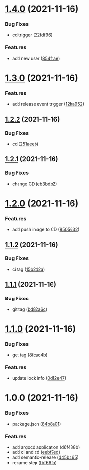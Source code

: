 # [1.4.0](https://github.com/regiszanandrea/fiber-fx/compare/1.3.0...1.4.0) (2021-11-16)


### Bug Fixes

* cd trigger ([22fdf96](https://github.com/regiszanandrea/fiber-fx/commit/22fdf96510f84b0c43eff0aa975525b6d1700403))


### Features

* add new user ([854f1ae](https://github.com/regiszanandrea/fiber-fx/commit/854f1aedb16965932a11ee8a95673eb025d808e2))

# [1.3.0](https://github.com/regiszanandrea/fiber-fx/compare/1.2.2...1.3.0) (2021-11-16)


### Features

* add release event trigger ([12ba952](https://github.com/regiszanandrea/fiber-fx/commit/12ba952d3213a397944fb0fca19151ad86ae2346))

## [1.2.2](https://github.com/regiszanandrea/fiber-fx/compare/1.2.1...1.2.2) (2021-11-16)


### Bug Fixes

* cd ([251aeeb](https://github.com/regiszanandrea/fiber-fx/commit/251aeeb85aed445614d42fbe4ee1217fbad2d8fd))

## [1.2.1](https://github.com/regiszanandrea/fiber-fx/compare/1.2.0...1.2.1) (2021-11-16)


### Bug Fixes

* change CD ([eb3bdb2](https://github.com/regiszanandrea/fiber-fx/commit/eb3bdb2705d049a193c7a0b2bad809708c0ea38c))

# [1.2.0](https://github.com/regiszanandrea/fiber-fx/compare/1.1.2...1.2.0) (2021-11-16)


### Features

* add push image to CD ([8505632](https://github.com/regiszanandrea/fiber-fx/commit/8505632f02db9657e3d122f51db131cbf1aafd7d))

## [1.1.2](https://github.com/regiszanandrea/fiber-fx/compare/1.1.1...1.1.2) (2021-11-16)


### Bug Fixes

* ci tag ([15b242a](https://github.com/regiszanandrea/fiber-fx/commit/15b242aafd66ffad91ef41bf815bd9fb4b5b468a))

## [1.1.1](https://github.com/regiszanandrea/fiber-fx/compare/1.1.0...1.1.1) (2021-11-16)


### Bug Fixes

* git tag ([bd82a6c](https://github.com/regiszanandrea/fiber-fx/commit/bd82a6ca64929a9f6b9480baab24223385c380f0))

# [1.1.0](https://github.com/regiszanandrea/fiber-fx/compare/1.0.0...1.1.0) (2021-11-16)


### Bug Fixes

* get tag ([8fcac4b](https://github.com/regiszanandrea/fiber-fx/commit/8fcac4b3bac92d5ea72f8fbbe84c9fcd2c7a04fb))


### Features

* update lock info ([0d12e47](https://github.com/regiszanandrea/fiber-fx/commit/0d12e472aca5de09cc158c4d230aaf866d7b787f))

# 1.0.0 (2021-11-16)


### Bug Fixes

* package.json ([84b8a01](https://github.com/regiszanandrea/fiber-fx/commit/84b8a01975860fe95fad7cdbdad16ce4e31864e4))


### Features

* add argocd application ([d6f488b](https://github.com/regiszanandrea/fiber-fx/commit/d6f488b66fb5ed070ce259d04fd280bbbb4e8c17))
* add ci and cd ([eebf7ed](https://github.com/regiszanandrea/fiber-fx/commit/eebf7ed42abb8f5c44ee13981e132d603b1e2185))
* add semantic-release ([d45b465](https://github.com/regiszanandrea/fiber-fx/commit/d45b4658a11007b8297737dbec2affe7d95695ab))
* rename step ([fbf66fb](https://github.com/regiszanandrea/fiber-fx/commit/fbf66fb41d21a2e83c8e6b02beb2fe3b569196da))
